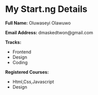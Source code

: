 <!DOCTYPE html>
<html lang="en">
<head>
    <meta charset="UTF-8">
    <meta name="viewport" content="width=device-width, initial-scale=1.0">
    <title>git task page</title>
</head>
<body> 
    <h1>My Start.ng Details</h1>
    <p><Strong> Full Name:</Strong> Oluwaseyi Olawuwo</p>
    <p><Strong> Email Address:</Strong> dmaskedtwon@gmail.com</p> 
    <p><Strong> Tracks:</Strong> 
     <ul>
  <li>Frontend</li>
  <li>Design</li>
  <li>Coding</li>
</ul> 
<p><Strong> Registered Courses:</Strong> 
     <ul>
  <li>Html,Css,Javascript</li>
  <li>Design</li>
</ul> 
</body>
</html>
